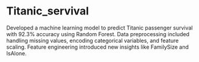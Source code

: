 # Titanic_servival
Developed a machine learning model to predict Titanic passenger survival with 92.3% accuracy using Random Forest. Data preprocessing included handling missing values, encoding categorical variables, and feature scaling. Feature engineering introduced new insights like FamilySize and IsAlone.
